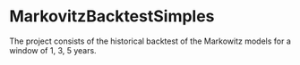 # MarkovitzBacktestSimples

The project consists of the historical backtest of the Markowitz models for a window of 1, 3, 5 years.

